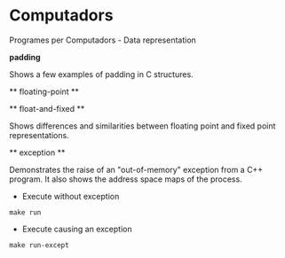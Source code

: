 # Computadors
Programes per Computadors - Data representation

**padding**

Shows a few examples of padding in C structures.

** floating-point **


** float-and-fixed **

Shows differences and similarities between floating point and fixed point 
representations.

** exception **

Demonstrates the raise of an "out-of-memory" exception from a C++ program.
It also shows the address space maps of the process.

 - Execute without exception

```make run```

 - Execute causing an exception

```make run-except```


